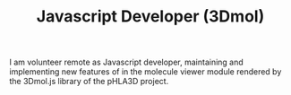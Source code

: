 ---
title:   "Javascript Developer (3Dmol)"
title_br:   "Javascript Developer (3Dmol)"
institute: "pHLA3D (UFPI)"
start_at:   2017-05-01 21:03:36 +0530
# end_at:   
categories: 
    - HTML / CSS / JS
    - Bootstrap
    - 3Dmoljs
    - Bioinformatics
body: |
    I am volunteer remote as Javascript developer, maintaining and implementing new features of in the molecule viewer module rendered by the 3Dmol.js library of the pHLA3D project.
body_br: |
    Trabalhei de homeoffice como backend (Django), fazendo manutensão e implementação de novos recursos no modulo visualizador de moleculas renderizado pela biblioteca 3Dmol.js do projeto pHLA3D
---